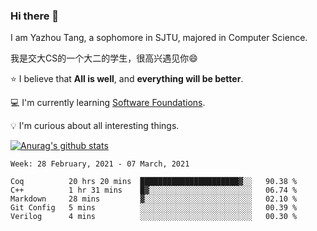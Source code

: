 ### Hi there 👋
I am Yazhou Tang, a sophomore in SJTU, majored in Computer Science.

我是交大CS的一个大二的学生，很高兴遇见你:smile:

:star: I believe that **All is well**, and **everything will be better**.

:computer: I'm currently learning [Software Foundations](https://softwarefoundations.cis.upenn.edu/).

:bulb: I'm curious about all interesting things.

[![Anurag's github stats](https://github-readme-stats.vercel.app/api?username=ADSWT518&count_private=true)](https://github.com/anuraghazra/github-readme-stats)

<!--START_SECTION:waka-->
```text
Week: 28 February, 2021 - 07 March, 2021

Coq          20 hrs 20 mins  ██████████████████████▓░░   90.38 % 
C++          1 hr 31 mins    █▓░░░░░░░░░░░░░░░░░░░░░░░   06.74 % 
Markdown     28 mins         ▓░░░░░░░░░░░░░░░░░░░░░░░░   02.10 % 
Git Config   5 mins          ░░░░░░░░░░░░░░░░░░░░░░░░░   00.39 % 
Verilog      4 mins          ░░░░░░░░░░░░░░░░░░░░░░░░░   00.30 % 
```
<!--END_SECTION:waka-->

<!--
**ADSWT518/ADSWT518** is a ✨ _special_ ✨ repository because its `README.md` (this file) appears on your GitHub profile.

Here are some ideas to get you started:

- 🔭 I’m currently working on ...
- 🌱 I’m currently learning ...
- 👯 I’m looking to collaborate on ...
- 🤔 I’m looking for help with ...
- 💬 Ask me about ...
- 📫 How to reach me: ...
- 😄 Pronouns: ...
- ⚡ Fun fact: ...
-->
